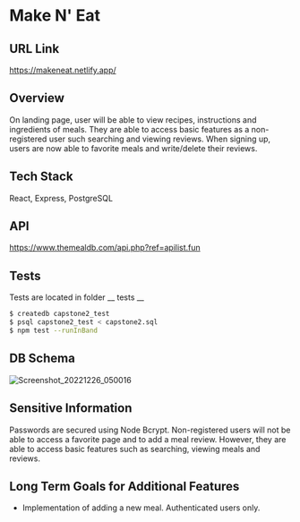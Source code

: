 # Make N' Eat

## URL Link
https://makeneat.netlify.app/

## Overview
On landing page, user will be able to view recipes, instructions and ingredients of meals. 
They are able to access basic features as a non-registered user such searching and viewing
reviews. When signing up, users are now able to favorite meals and write/delete their reviews.

## Tech Stack
React, Express, PostgreSQL

## API
https://www.themealdb.com/api.php?ref=apilist.fun

## Tests
Tests are located in folder __ tests __
```bash
$ createdb capstone2_test
$ psql capstone2_test < capstone2.sql
$ npm test --runInBand
```

## DB Schema
![Screenshot_20221226_050016](https://user-images.githubusercontent.com/92338813/209587571-27699149-dcea-4444-8c7b-f63c515d1690.png)


## Sensitive Information
Passwords are secured using Node Bcrypt. Non-registered users will not be able to access a favorite page and to add a meal review. However, they are able to access basic features such as searching, viewing meals and reviews.

## Long Term Goals for Additional Features
* Implementation of adding a new meal. Authenticated users only. 
